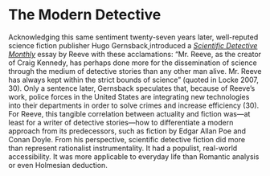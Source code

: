 # The Modern Detective 

Acknowledging this same sentiment twenty-seven years later, well-reputed science fiction publisher&nbsp;<span class="note" rev="scalar:has_note" resource="note47" rel="urn:scalar:version:28962">Hugo Gernsback</span><a target="_blank" href="note47" rel="urn:scalar:version:28178">&nbsp;</a>introduced a&nbsp;<a href="media/scifidetective.png" resource="media/scifidetective" rel="urn:scalar:version:28414" data-size="small" data-align="right"><i>Scientific Detective Monthly</i></a>&nbsp;essay by Reeve with these acclamations: “Mr. Reeve, as the creator of Craig Kennedy, has perhaps done more for the dissemination of science through the medium of detective stories than any other man alive. Mr. Reeve has always kept within the strict bounds of science” (quoted in Locke 2007, 30). Only a sentence later, Gernsback speculates that, because of Reeve’s work, police forces in the United States are integrating new technologies into their departments in order to solve crimes and increase efficiency (30). For Reeve, this&nbsp;<span class="note" rev="scalar:has_note" resource="note48" rel="urn:scalar:version:28907">tangible correlation between actuality and fiction</span>&nbsp;was—at least for a writer of detective stories—how to differentiate a modern approach from its predecessors, such as fiction by Edgar Allan Poe and Conan Doyle. From his perspective, scientific detective fiction did more than represent rationalist instrumentality. It had a populist, real-world accessibility. It was more applicable to everyday life than Romantic analysis or even Holmesian deduction.